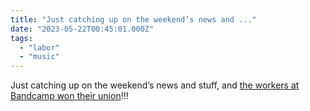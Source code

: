 ```yaml
---
title: "Just catching up on the weekend’s news and ..."
date: "2023-05-22T00:45:01.000Z"
tags: 
  - "labor"
  - "music"
---
```


Just catching up on the weekend’s news and stuff, and [the workers at Bandcamp won their union](https://blog.bandcamp.com/2023/05/19/bandcamp-and-bandcamp-united-release-joint-statement-on-union-vote/)!!!
